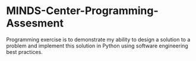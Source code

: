 # MINDS-Center-Programming-Assesment
Programming exercise is to demonstrate my ability to design a solution to a problem and implement this solution in Python using software engineering best practices.
